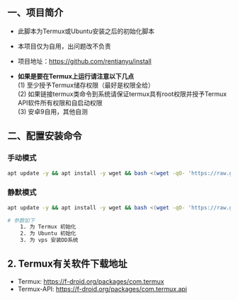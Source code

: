 ## 一、项目简介

- 此脚本为Termux或Ubuntu安装之后的初始化脚本   
- 本项目仅为自用，出问题改不负责   
- 项目地址：https://github.com/rentianyu/install   
 
- **如果是要在Termux上运行请注意以下几点**   
(1) 至少授予Termux储存权限（最好是权限全给）   
(2) 如果链接termux类命令到系统请保证termux具有root权限并授予Termux API软件所有权限和自启动权限   
(3) 安卓9自用，其他自测   

## 二、配置安装命令

### 手动模式

```bash
apt update -y && apt install -y wget && bash <(wget -qO- 'https://raw.githubusercontent.com/rentianyu/install/master/start.sh')
```

### 静默模式

```bash
apt update -y && apt install -y wget && bash <(wget -qO- 'https://raw.githubusercontent.com/rentianyu/install/master/start.sh') 参数

# 参数如下
    1. 为 Termux 初始化
    2. 为 Ubuntu 初始化
    3. 为 vps 安装DD系统

```

## 2. Termux有关软件下载地址

- Termux: https://f-droid.org/packages/com.termux
- Termux-API: https://f-droid.org/packages/com.termux.api
